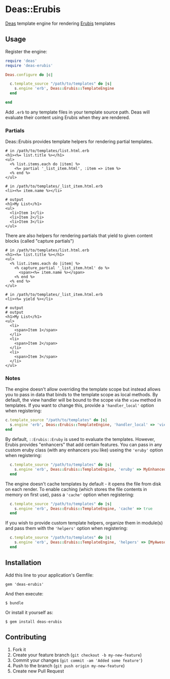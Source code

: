 # Deas::Erubis

[Deas](https://github.com/redding/deas) template engine for rendering [Erubis](http://www.kuwata-lab.com/erubis/) templates

## Usage

Register the engine:

```ruby
require 'deas'
require 'deas-erubis'

Deas.configure do |c|

  c.template_source "/path/to/templates" do |s|
    s.engine 'erb', Deas::Erubis::TemplateEngine
  end

end
```

Add `.erb` to any template files in your template source path.  Deas will evaluate their content using Erubis when they are rendered.

### Partials

Deas::Erubis provides template helpers for rendering partial templates.

```erb
# in /path/to/templates/list.html.erb
<h1><%= list.title %></h1>
<ul>
  <% list.items.each do |item| %>
    <%= partial '_list_item.html', :item => item %>
  <% end %>
</ul>

# in /path/to/templates/_list_item.html.erb
<li><%= item.name %></li>

# output
<h1>My List</h1>
<ul>
  <li>Item 1</li>
  <li>Item 2</li>
  <li>Item 3</li>
</ul>
```

There are also helpers for rendering partials that yield to given content blocks (called "capture partials")

```erb
# in /path/to/templates/list.html.erb
<h1><%= list.title %></h1>
<ul>
  <% list.items.each do |item| %>
    <% capture_partial '_list_item.html' do %>
      <span><%= item.name %></span>
    <% end %>
  <% end %>
</ul>

# in /path/to/templates/_list_item.html.erb
<li><%= yield %></li>

# output
# output
<h1>My List</h1>
<ul>
  <li>
    <span>Item 1</span>
  </li>
  <li>
    <span>Item 2</span>
  </li>
  <li>
    <span>Item 3</span>
  </li>
</ul>
```

### Notes

The engine doesn't allow overriding the template scope but instead allows you to pass in data that binds to the template scope as local methods.  By default, the view handler will be bound to the scope via the `view` method in templates.  If you want to change this, provide a `'handler_local'` option when registering:

```ruby
c.template_source "/path/to/templates" do |s|
  s.engine 'erb', Deas::Erubis::TemplateEngine, 'handler_local' => 'view_handler'
end
```

By default, `::Erubis::Eruby` is used to evaluate the templates.  However, Erubis provides "enhancers" that add certain features.  You can pass in any custom eruby class (with any enhancers you like) useing the `'eruby'` option when registering:

```ruby
  c.template_source "/path/to/templates" do |s|
    s.engine 'erb', Deas::Erubis::TemplateEngine, 'eruby' => MyEnhancedEruby
  end
```

The engine doesn't cache templates by default - it opens the file from disk on each render.  To enable caching (which stores the file contents in memory on first use), pass a `'cache'` option when registering:

```ruby
  c.template_source "/path/to/templates" do |s|
    s.engine 'erb', Deas::Erubis::TemplateEngine, 'cache' => true
  end
```

If you wish to provide custom template helpers, organize them in module(s) and pass them with the `'helpers'` option when registering:

```ruby
  c.template_source "/path/to/templates" do |s|
    s.engine 'erb', Deas::Erubis::TemplateEngine, 'helpers' => [MyAwesomeHelpers, NotSoAwesomeHelpers]
  end
```

## Installation

Add this line to your application's Gemfile:

    gem 'deas-erubis'

And then execute:

    $ bundle

Or install it yourself as:

    $ gem install deas-erubis

## Contributing

1. Fork it
2. Create your feature branch (`git checkout -b my-new-feature`)
3. Commit your changes (`git commit -am 'Added some feature'`)
4. Push to the branch (`git push origin my-new-feature`)
5. Create new Pull Request
